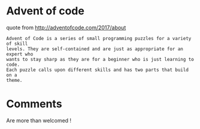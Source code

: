 # Advent of code 

quote from http://adventofcode.com/2017/about

    Advent of Code is a series of small programming puzzles for a variety of skill
    levels. They are self-contained and are just as appropriate for an expert who
    wants to stay sharp as they are for a beginner who is just learning to code.
    Each puzzle calls upon different skills and has two parts that build on a
    theme.

# Comments

Are more than welcomed !
